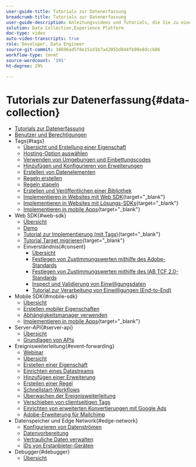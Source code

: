 ```yaml
---
user-guide-title: Tutorials zur Datenerfassung
breadcrumb-title: Tutorials zur Datenerfassung
user-guide-description: Anleitungsvideos und Tutorials, die Sie zu einem Power-User der Datenerfassung in Experience Platform machen.
solution: Data Collection,Experience Platform
doc-type: video
auto-video-transcripts: true
role: Developer, Data Engineer
source-git-commit: 38696ad5f8e151d1b7a42055d844fb98e8dccb86
workflow-type: tm+mt
source-wordcount: '191'
ht-degree: 29%

---
```



# Tutorials zur Datenerfassung{#data-collection}

+ [Tutorials zur Datenerfassung](overview.md)
+ [Benutzer und Berechtigungen](admin/users-and-permissions.md)
+ Tags{#tags}
   + [Übersicht und Erstellung einer Eigenschaft](tags/create-a-property.md)
   + [Hosting-Option auswählen](tags/choose-a-hosting-option.md)
   + [Verwenden von Umgebungen und Einbettungscodes](tags/use-environments-and-embed-codes.md)
   + [Hinzufügen und Konfigurieren von Erweiterungen](tags/add-and-configure-extensions.md)
   + [Erstellen von Datenelementen](tags/create-data-elements.md)
   + [Regeln erstellen](tags/build-rules.md)
   + [Regeln stapeln](tags/stack-rules.md)
   + [Erstellen und Veröffentlichen einer Bibliothek](tags/build-and-publish-a-library.md)
   + [Implementieren in Websites mit Web SDK](https://experienceleague.adobe.com/de/docs/platform-learn/implement-web-sdk/overview){target="_blank"}
   + [Implementieren in Websites mit Lösungs-SDKs](https://experienceleague.adobe.com/docs/platform-learn/implement-in-websites/overview.html?lang=de){target="_blank"}
   + [Implementieren in mobile Apps](https://experienceleague.adobe.com/docs/platform-learn/implement-mobile-sdk/overview.html?lang=de){target="_blank"}
+ Web SDK{#web-sdk}
   + [Übersicht](web-sdk/overview.md)
   + [Demo](web-sdk/demo.md)
   + [Tutorial zur Implementierung (mit Tags)](https://experienceleague.adobe.com/de/docs/platform-learn/implement-web-sdk/overview){target="_blank"}
   + [Tutorial Target migrieren](https://experienceleague.adobe.com/docs/platform-learn/migrate-target-to-websdk/introduction.html){target="_blank"}
   + Einverständnis{#consent}
      + [Übersicht](web-sdk/consent/overview.md)
      + [Festlegen von Zustimmungswerten mithilfe des Adobe-Standards](web-sdk/consent/set-consent-adobe.md)
      + [Festlegen von Zustimmungswerten mithilfe des IAB TCF 2.0-Standards](web-sdk/consent/set-consent-iab.md)
      + [Inspect und Validierung von Einwilligungsdaten](web-sdk/consent/inspect.md)
      + [Tutorial zur Verarbeitung von Einwilligungen (End-to-End)](web-sdk/consent/tutorial.md)
+ Mobile SDK{#mobile-sdk}
   + [Übersicht](mobile-sdk/overview.md)
   + [Erstellen mobiler Eigenschaften](mobile-sdk/create-mobile-properties.md)
   + [Abhängigkeitsmanager verwenden](mobile-sdk/use-dependency-managers.md)
   + [Implementieren in mobile Apps](https://experienceleague.adobe.com/docs/platform-learn/implement-mobile-sdk/overview.html?lang=de){target="_blank"}
+ Server-API{#server-api}
   + [Übersicht](server-api/overview.md)
   + [Grundlagen von APIs](server-api/introduction.md)
+ Ereignisweiterleitung{#event-forwarding}
   + [Webinar](event-forwarding/webinar.md)
   + [Übersicht](event-forwarding/overview.md)
   + [Erstellen einer Eigenschaft](event-forwarding/create-a-property.md)
   + [Einrichten eines Datastreams](event-forwarding/set-up-a-datastream.md)
   + [Hinzufügen einer Erweiterung](event-forwarding/add-an-extension.md)
   + [Erstellen einer Regel](event-forwarding/create-a-rule.md)
   + [Schnellstart-Workflows](event-forwarding/quick-start-workflows.md)
   + [Überwachen der Ereignisweiterleitung](event-forwarding/monitor.md)
   + [Verschieben von clientseitigen Tags](event-forwarding/consider-moving-tags.md)
   + [Einrichten von erweiterten Konvertierungen mit Google Ads](event-forwarding/set-up-google-ads-enhanced-conversions.md)
   + [Adobe-Erweiterung für Mailchimp](event-forwarding/adobe-extension-for-mailchimp.md)
+ Datenspeicher und Edge Network{#edge-network}
   + [Konfigurieren von Datenströmen](edge/configure-datastreams.md)
   + [Datenvorbereitung](edge/data-prep.md)
   + [Vertrauliche Daten verwalten](edge/manage-sensitive-data-in-datastreams.md)
   + [IDs von Erstanbieter-Geräten](edge/generate-first-party-device-ids.md)
+ Debugger{#debugger}
   + [Übersicht](debugger/overview.md)
